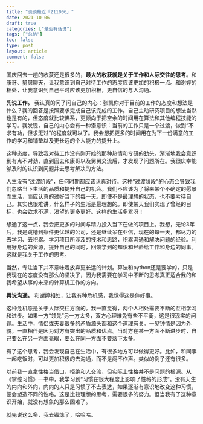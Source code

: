 ```yaml
---
title: "谈谈最近「211006」"
date: 2021-10-06
draft: true
categories: ["最近有话说"]
tags: ["总结"]
toc: false
type: post
layout: article
comment: false
---
```


国庆回去一趟的收获还是很多的，**最大的收获就是关于工作和人际交往的思考**。和康哥、舅舅聊天，让我意识到自己对待工作的态度应该更加的积极一点。和谢婷的相处，让我意识到自己平时应该更加积极，更自信的与人沟通。

**先说工作。** 我认真的问了问自己的内心：张凯你对于目前的工作的态度和想法是什么？我的回答是按照要求完成自己该完成的工作。自己主动研究项目的想法当然也是有的，但态度就比较佛系，更倾向于把空余的时间用在算法和其他编程技能的学习。我发现，自己的内心会有一种潜意识：当前的工作只是一个过渡，做到“不求有功，但求无过”的程度就可以了。我会想把更多的时间用在为下一份满意的工作的学习和铺垫以及更长远的个人能力的提升上。

这种态度，导致我对待工作没有刚开始的那种热情和专研的劲头。渐渐地我会意识到有点不对劲，直到回去和康哥以及舅舅交流后，才发现了问题所在。我很庆幸能够及时的认识到问题并去思考解决的方法。

人生没有“过渡阶段”，任何时期都应该认真对待。这种“过渡阶段”的心态会导致我们忽略当下生活的品质和提升自己的机会。我们不应该为了将来某个不确定的愿景而生活，而应认真的过好当下的每一天。即使不是最理想的状态，也不要亏待自己。其实也很难讲，什么样子的生活是最理想的。即使某天我们实现了曾经的目标，也会欲求不满，渴望的更多更好。这样的生活多累呀！

想通了这一点，我会把更多的时间与精力投入当下在做的项目上。我想，无论3年后，我是跳槽到条件更优越的公司，还是继续呆在亚信，现在的每一天，都尽力的去学习、去积累。学习项目所涉及的技术和思路，积累沟通和解决问题的经验。利用好身边的资源，提升自己的同时，回馈学到的知识和经验给工作和身边的同事。这就是我关于工作的思考。

当然，专注当下并不意味着放弃更长远的计划。算法和python还是要学的，只是我现在的态度没有那么的坚决了，因为我需要在学习中不断的思考真正适合我的和我希望从事的未来的计算机工作的方向。

**再说沟通。** 和谢婷相处，让我有种危机感，我觉得这是件好事。

这种危机感是关于人际交往方面的。我一直觉得，两个人相处需要不断的互相学习和进步。如果一方“领先”另一方太多，双方心理难免有些不平衡，这是很现实的问题。生活中，情侣或夫妻很多的矛盾源头都和这个道理有关。一见钟情是因为外貌，一直相伴是因为对方有突出的品质和优点。当对方在某一方面不断进步时，自己要么在另一方面亮眼，要么在同一方面不要落下太多。

有了这个思考，我会发现自己在生活中，有很多地方可以做得更好。比如，和同事一起吃饭时，可以更加积极的去沟通，而不是闷不作声。类似的例子还有很多。

以前我一直拿性格当借口，拒绝和人交流，但实际上性格并不是问题的根源。从《掌控习惯》一书中，我学习到“习惯在很大程度上影响了性格的形成”。没有天生的内向和外向，内向的人只是习惯了不去表达，如果逐渐有意识地改变这种习惯，便会塑造不同的性格。这是比较理想的思考，需要很多的努力。但当我有了这种意识开始，就没有想象的那么困难了。

就先说这么多，我去锻炼了，哈哈哈。
